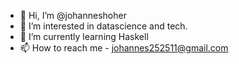 - 👋 Hi, I’m @johanneshoher
- 👀 I’m interested in datascience and tech.
- 🌱 I’m currently learning Haskell
- 📫 How to reach me - johannes252511@gmail.com

<!---
johanneshoher/johanneshoher is a ✨ special ✨ repository because its `README.md` (this file) appears on your GitHub profile.
You can click the Preview link to take a look at your changes.
--->
